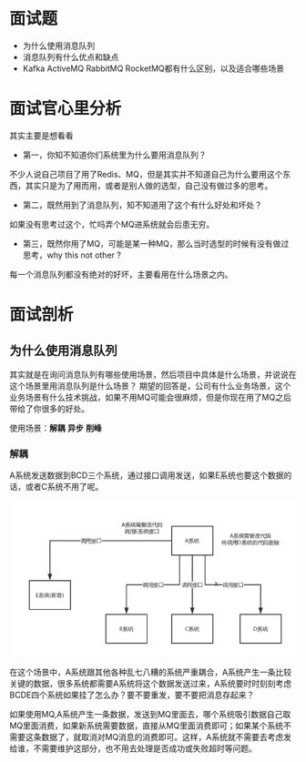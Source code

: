 #  面试题

- 为什么使用消息队列
- 消息队列有什么优点和缺点
- Kafka ActiveMQ RabbitMQ RocketMQ都有什么区别，以及适合哪些场景

# 面试官心里分析


其实主要是想看看

- 第一，你知不知道你们系统里为什么要用消息队列？

不少人说自己项目了用了Redis、MQ，但是其实并不知道自己为什么要用这个东西，其实只是为了用而用，或者是别人做的选型，自己没有做过多的思考。

- 第二，既然用到了消息队列，知不知道用了这个有什么好处和坏处？

如果没有思考过这个，忙吗弄个MQ进系统就会后患无穷。

- 第三，既然你用了MQ，可能是某一种MQ，那么当时选型的时候有没有做过思考，why this  not other ?

每一个消息队列都没有绝对的好坏，主要看用在什么场景之内。

# 面试剖析

## 为什么使用消息队列

其实就是在询问消息队列有哪些使用场景，然后项目中具体是什么场景，并说说在这个场景里用消息队列是什么场景？
期望的回答是，公司有什么业务场景，这个业务场景有什么技术挑战，如果不用MQ可能会很麻烦，但是你现在用了MQ之后带给了你很多的好处。

使用场景：**解耦**   **异步**  **削峰**

### 解耦

A系统发送数据到BCD三个系统，通过接口调用发送，如果E系统也要这个数据的话，或者C系统不用了呢。

![MQ示例图1](https://github.com/AndyFlower/interview/blob/master/src/main/java/com/slp/demo/interview/img/mq-1.png)

在这个场景中，A系统跟其他各种乱七八糟的系统严重耦合，A系统产生一条比较关键的数据，很多系统都需要A系统将这个数据发送过来，A系统要时时刻刻考虑BCDE四个系统如果挂了怎么办？要不要重发，要不要把消息存起来？

如果使用MQ,A系统产生一条数据，发送到MQ里面去，哪个系统吸引数据自己取MQ里面消费，如果新系统需要数据，直接从MQ里面消费即可；如果某个系统不需要这条数据了，就取消对MQ消息的消费即可。这样，A系统就不需要去考虑发给谁，不需要维护这部分，也不用去处理是否成功或失败超时等问题。
